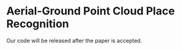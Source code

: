# Aerial-Ground Point Cloud Place Recognition 
Our code will be released after the paper is accepted.
